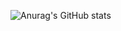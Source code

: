  


![Anurag's GitHub stats](https://github-readme-stats.vercel.app/api?username=WhyMeSleepy&show_icons=true&theme=dark)
